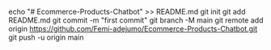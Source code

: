 echo "# Ecommerce-Products-Chatbot" >> README.md
git init
git add README.md
git commit -m "first commit"
git branch -M main
git remote add origin https://github.com/Femi-adejumo/Ecommerce-Products-Chatbot.git
git push -u origin main